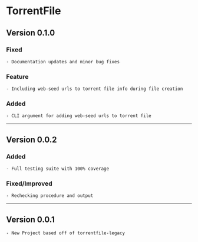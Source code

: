 # TorrentFile

## Version 0.1.0

### Fixed

    - Documentation updates and minor bug fixes

### Feature

    - Including web-seed urls to torrent file info during file creation

### Added

    - CLI argument for adding web-seed urls to torrent file

----------------

## Version 0.0.2

### Added

    - Full testing suite with 100% coverage

### Fixed/Improved

    - Rechecking procedure and output

----------------

## Version 0.0.1

    - New Project based off of torrentfile-legacy
